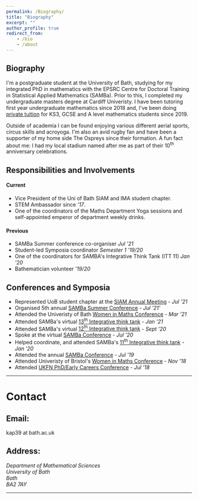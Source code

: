 ```yaml
---
permalink: /Biography/
title: "Biography"
excerpt: ""
author_profile: true
redirect_from: 
    - /bio
    - /about
---
```




## Biography
I'm a postgraduate student at the University of Bath, studying for my integrated PhD in mathematics with the EPSRC Centre for Doctoral Training in Statistical Applied Mathematics (SAMBa). Prior to this, I completed my undergraduate masters degree at Cardiff Univeristy. I have been tutoring first year undergraduate mathematics since 2018 and, I've been doing [private tuition](https://kap39.github.io/teaching/private-tuition) for KS3, GCSE and A level mathematics students since 2019.   

Outside of academia I can be found enjoying various different aerial sports, circus skills and acroyoga. I'm also an avid rugby fan and have been a supporter of my home side The Ospreys since their formation. A fun fact about me: I had my local stadium named after me as part of their 10<sup>th</sup> anniversary celebrations. 


## Responsibilities and  Involvements

#### Current
  * Vice President of the Uni of Bath SIAM and IMA student chapter. 
  * STEM Ambassador since _'17_. 
  * One of the coordinators of the Maths Department Yoga sessions and self-appointed emperor of department weekly drinks. 

#### Previous
  * SAMBa Summer conference co-organiser _Jul '21_
  * Student-led Symposia coordinator _Semester 1 '19/20_
  * One of the coordinators for SAMBA's Integrative Think Tank (ITT 11) _Jan '20_
  * Bathematician volunteer _'19/20_


## Conferences and Symposia
  * Represented UoB student chapter at the [SIAM Annual Meeting](https://www.siam.org/conferences/cm/conference/an21) - _Jul '21_
  * Organised 5th annual [SAMBa Summer Conference](https://kap39.github.io/SAMBa-Conference) - _Jul '21'_
  * Attended the Univeristy of Bath [Women in Maths Conference](https://www.bath.ac.uk/events/bath-women-in-maths-conference-2021/) - _Mar '21_
  * Attended SAMBa's virtual [13<sup>th</sup> Integrative think tank](https://people.bath.ac.uk/mtp34/itt13.html) - _Jan '21_
  * Attended SAMBa's virtual [12<sup>th</sup> Integrative think tank](https://www.bath.ac.uk/events/integrative-think-tank-12/) - _Sept '20_
  * Spoke at the virtual [SAMBa Conference](https://people.bath.ac.uk/mk961/SAMBa_Conf.html) - _Jul '20_
  * Helped coordinate, and attended SAMBa's [11<sup>th</sup> Integrative think tank](https://kap39.github.io/ITT11) - _Jan '20_
  * Attended the annual [SAMBa Conference](https://people.bath.ac.uk/wg270/SAMBa_Conf.html) - _Jul '19_
  * Attended Univeristy of Bristol's [Women in Maths Conference](https://www.bristol.ac.uk/maths/events/2018/women-in-maths-2018.html) - _Nov '18_
  * Attended [UKFN PhD/Early Careers Conference](http://www.cardiffmaths.co.uk/ukfn.html) - _Jul '18_

----- 

# Contact

## Email:
kap39 at bath.ac.uk

## Address:
<address>
Department of Mathematical Sciences <br />
University of Bath<br />
Bath <br />
BA2 7AY
</address>

---

